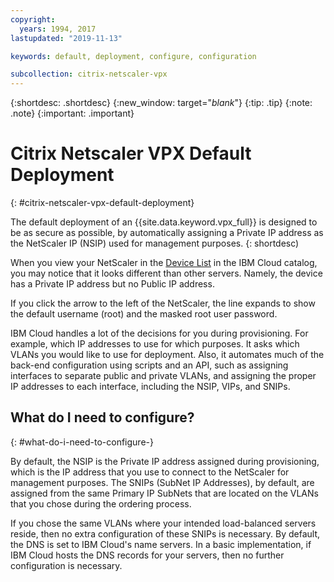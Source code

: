 ```yaml
---
copyright:
  years: 1994, 2017
lastupdated: "2019-11-13"

keywords: default, deployment, configure, configuration

subcollection: citrix-netscaler-vpx
---
```


{:shortdesc: .shortdesc}
{:new_window: target="_blank_"}
{:tip: .tip}
{:note: .note}
{:important: .important}

# Citrix Netscaler VPX Default Deployment
{: #citrix-netscaler-vpx-default-deployment}

The default deployment of an {{site.data.keyword.vpx_full}} is designed to be as secure as possible, by automatically assigning a Private IP address as the NetScaler IP (NSIP) used for management purposes.
{: shortdesc)

When you view your NetScaler in the [Device List](/docs/citrix-netscaler-vpx?topic=citrix-netscaler-vpx-managing-your-citrix-netscaler-vpx#locating-netscaler-details-in-the-customer-portal) in the IBM Cloud catalog, you may notice that it looks different than other servers. Namely, the device has a Private IP address but no Public IP address.

If you click the arrow to the left of the NetScaler, the line expands to show the default username (root) and the masked root user password.

IBM Cloud handles a lot of the decisions for you during provisioning. For example, which IP addresses to use for which purposes. It asks which VLANs you would like to use for deployment. Also, it automates much of the back-end configuration using scripts and an API, such as assigning interfaces to separate public and private VLANs, and assigning the proper IP addresses to each interface, including the NSIP, VIPs, and SNIPs.

## What do I need to configure?
{: #what-do-i-need-to-configure-}

By default, the NSIP is the Private IP address assigned during provisioning, which is the IP address that you use to connect to the NetScaler for management purposes. The SNIPs (SubNet IP Addresses), by default, are assigned from the same Primary IP SubNets that are located on the VLANs that you chose during the ordering process.

If you chose the same VLANs where your intended load-balanced servers reside, then no extra configuration of these SNIPs is necessary. By default, the DNS is set to IBM Cloud's name servers. In a basic implementation, if IBM Cloud hosts the DNS records for your servers, then no further configuration is necessary.
